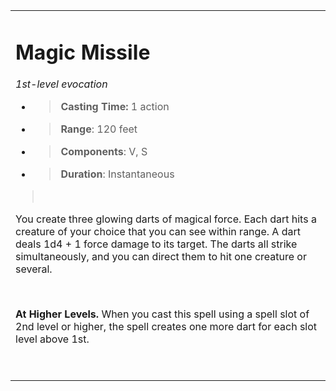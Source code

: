 <table><tbody><tr class="odd"><td><h1 id="magic-missile"><strong>Magic Missile</strong></h1><p><em>1st-level evocation</em></p><ul><li><blockquote><p><strong>Casting Time:</strong> 1 action</p></blockquote></li><li><blockquote><p><strong>Range</strong>: 120 feet</p></blockquote></li><li><blockquote><p><strong>Components</strong>: V, S</p></blockquote></li><li><blockquote><p><strong>Duration</strong>: Instantaneous</p></blockquote></li></ul><blockquote><p> </p></blockquote><p>You create three glowing darts of magical force. Each dart hits a creature of your choice that you can see within range. A dart deals 1d4 + 1 force damage to its target. The darts all strike simultaneously, and you can direct them to hit one creature or several.</p><p> </p><p><strong>At Higher Levels.</strong> When you cast this spell using a spell slot of 2nd level or higher, the spell creates one more dart for each slot level above 1st.</p><p> </p></td></tr></tbody></table>
